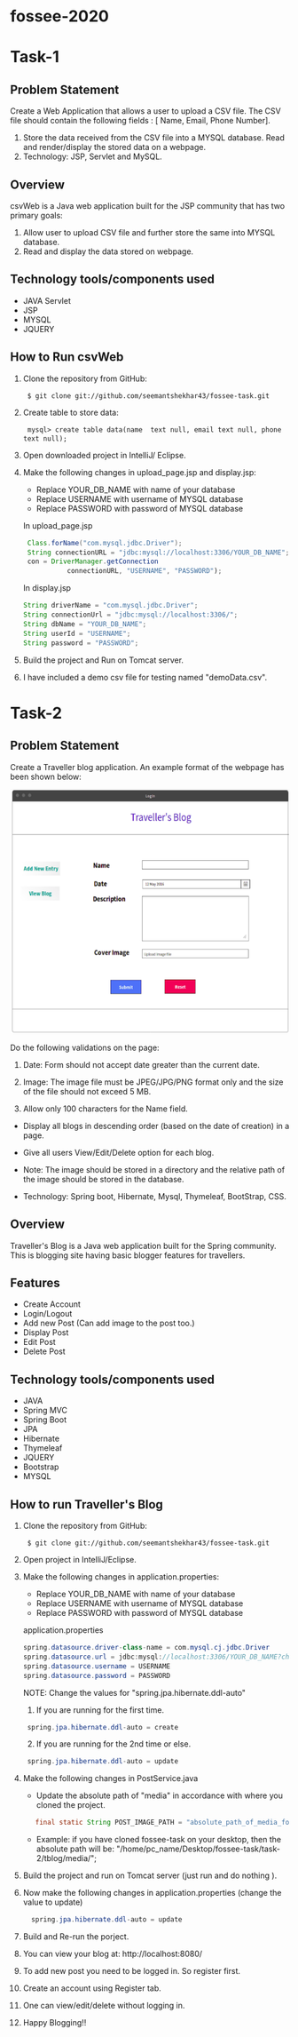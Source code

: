 # fossee-2020

# Task-1

## Problem Statement
Create a Web Application that allows a user to upload a CSV file. The  CSV file should contain the following fields : [ Name, Email, Phone Number]. 

1. Store the data received from the CSV file into a MYSQL database. Read and render/display the stored data on a webpage.
2. Technology: JSP, Servlet and MySQL.

## Overview
csvWeb is a Java web application built for the JSP community that has two primary goals:
1. Allow user to upload CSV file and further store the same into MYSQL database. 
2. Read and display the data stored on webpage.

## Technology tools/components used
- JAVA Servlet
- JSP
- MYSQL
- JQUERY


## How to Run csvWeb

1. Clone the repository from GitHub:

		$ git clone git://github.com/seemantshekhar43/fossee-task.git

2. Create table to store data:

		mysql> create table data(name  text null, email text null, phone text null);
    
3. Open downloaded project in IntelliJ/ Eclipse.

4. Make the following changes in upload_page.jsp and display.jsp:
  
      - Replace YOUR_DB_NAME with name of your database
      - Replace USERNAME with username of MYSQL database
      - Replace PASSWORD with password of MYSQL database
      
      
     In upload_page.jsp
      
      ```java
       Class.forName("com.mysql.jdbc.Driver");
       String connectionURL = "jdbc:mysql://localhost:3306/YOUR_DB_NAME";
       con = DriverManager.getConnection
                 connectionURL, "USERNAME", "PASSWORD");
      ```  
      
      In display.jsp
      
      ```java
    String driverName = "com.mysql.jdbc.Driver";
    String connectionUrl = "jdbc:mysql://localhost:3306/";
    String dbName = "YOUR_DB_NAME";
    String userId = "USERNAME";
    String password = "PASSWORD";
      ```  
      

5. Build the project and Run on Tomcat server.

6. I have included a demo csv file for testing named "demoData.csv".


# Task-2

## Problem Statement
Create a Traveller blog application. An example format of the webpage has been shown below:

![Blog problem statement](task2/tblog/media/demo.png?raw=true)

Do the following validations on the page:
1. Date: Form should not accept date greater than the current date.

2. Image: The image file must be JPEG/JPG/PNG format only and the size of the file should not exceed 5 MB.

3. Allow only 100 characters for the Name field.

- Display all blogs in descending order (based on the date of creation) in a page.

- Give all users View/Edit/Delete option for each blog. 

- Note: The image should be stored in a directory and the relative path of the image should be stored in the database.

- Technology: Spring boot, Hibernate, Mysql, Thymeleaf, BootStrap, CSS.

## Overview
Traveller's Blog is a Java web application built for the Spring community. This is blogging site having basic blogger features for travellers. 

## Features
- Create Account
- Login/Logout
- Add new Post (Can add image to the post too.)
- Display Post
- Edit Post
- Delete Post

## Technology tools/components used
- JAVA 
- Spring MVC
- Spring Boot
- JPA
- Hibernate
- Thymeleaf
- JQUERY
- Bootstrap
- MYSQL

## How to run Traveller's Blog

1. Clone the repository from GitHub:

		$ git clone git://github.com/seemantshekhar43/fossee-task.git
    
2. Open project in IntelliJ/Eclipse.

3. Make the following changes in application.properties:
  
      - Replace YOUR_DB_NAME with name of your database
      - Replace USERNAME with username of MYSQL database
      - Replace PASSWORD with password of MYSQL database
      
      application.properties
      
      ```java
    spring.datasource.driver-class-name = com.mysql.cj.jdbc.Driver
    spring.datasource.url = jdbc:mysql://localhost:3306/YOUR_DB_NAME?characterEncoding=utf8
    spring.datasource.username = USERNAME
    spring.datasource.password = PASSWORD
      ```
      
      NOTE: Change the values for "spring.jpa.hibernate.ddl-auto"  
      
      1. If you are running for the first time.
      ```java
       spring.jpa.hibernate.ddl-auto = create 
      ```
      2. If you are running for the 2nd time or else.
      ```java
       spring.jpa.hibernate.ddl-auto = update
      ```
      
 6. Make the following changes in PostService.java
 
    - Update the absolute path of "media" in accordance with where you cloned the project.
    ```java
       final static String POST_IMAGE_PATH = "absolute_path_of_media_folder";
    ```
    
    - Example: if you have cloned fossee-task on your desktop, then the absolute path will be:
      "/home/pc_name/Desktop/fossee-task/task-2/tblog/media/";
 
 4. Build the project and run on Tomcat server (just run and do nothing ).
 
 5. Now make the following changes in application.properties (change the value to update)
 
 	 ```java
       spring.jpa.hibernate.ddl-auto = update
      ```
 
 6. Build and Re-run the porject. 
 
 7. You can view your blog at:  http://localhost:8080/
 
 8. To add new post you need to be logged in. So register first.
 
 9. Create an account using Register tab.
 
 10. One can view/edit/delete without logging in.
 
 11. Happy Blogging!!
        


    
    
    



